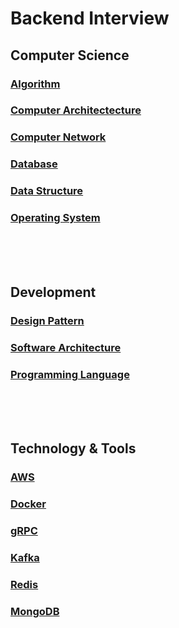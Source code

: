 # Backend Interview

## Computer Science

### [Algorithm](https://github.com/honghyeong/backend-cs-interview/tree/main/computer-science/algorithm)

### [Computer Architectecture](https://github.com/honghyeong/backend-cs-interview/tree/main/computer-science/computer-architecture)

### [Computer Network](https://github.com/honghyeong/backend-cs-interview/tree/main/computer-science/computer-network)

### [Database](https://github.com/honghyeong/backend-cs-interview/tree/main/computer-science/database)

### [Data Structure](https://github.com/honghyeong/backend-cs-interview/tree/main/computer-science/data-structure)

### [Operating System](https://github.com/honghyeong/backend-cs-interview/tree/main/computer-science/operating-system)

<br>
<br>
<br>

## Development

### [Design Pattern](https://github.com/honghyeong/tree/main/computer-science/tree/main/development/design-pattern)

### [Software Architecture](https://github.com/honghyeong/tree/main/computer-science/tree/main/development/software-architecture)

### [Programming Language](https://github.com/honghyeong/tree/main/computer-science/tree/main/development/programming-language)

<br>
<br>
<br>

## Technology & Tools

### [AWS](https://github.com/honghyeong/tree/main/computer-science/tree/main/technology/aws)

### [Docker](https://github.com/honghyeong/tree/main/computer-science/tree/main/technology/docker)

### [gRPC](https://github.com/honghyeong/tree/main/computer-science/tree/main/technology/grpc)

### [Kafka](https://github.com/honghyeong/tree/main/computer-science/tree/main/technology/kafka)

### [Redis](https://github.com/honghyeong/tree/main/computer-science/tree/main/technology/redis)

### [MongoDB](https://github.com/honghyeong/tree/main/computer-science/tree/main/technology/mongo-db)
